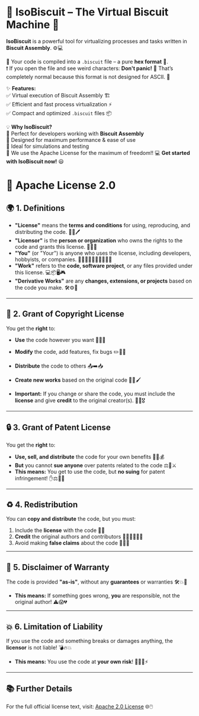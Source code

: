 # 🍪 IsoBiscuit – The Virtual Biscuit Machine 🚀  

**IsoBiscuit** is a powerful tool for virtualizing processes and tasks written in **Biscuit Assembly**. ⚙️💻  

🔄 Your code is compiled into a `.biscuit` file – a pure **hex format** 🧩.  
❗ If you open the file and see weird characters: **Don't panic!** 🫣 That’s completely normal because this format is not designed for ASCII. 🔢  

✨ **Features:**  
✅ Virtual execution of Biscuit Assembly 🏗️  
✅ Efficient and fast process virtualization ⚡  
✅ Compact and optimized `.biscuit` files 📦  

💡 **Why IsoBiscuit?**  
🚀 Perfect for developers working with **Biscuit Assembly**  
🔬 Designed for maximum performance & ease of use  
🎯 Ideal for simulations and testing  
📜 We use the Apache License for the maximum of freedom!!
💻 **Get started with IsoBiscuit now!** 😃  

# 📜 **Apache License 2.0**  

## 🌍 **1. Definitions**  
- **"License"** means the **terms and conditions** for using, reproducing, and distributing the code. 📝📑🖊️  
- **"Licensor"** is the **person or organization** who owns the rights to the code and grants this license. 🏢👔💼  
- **"You"** (or "Your") is anyone who uses the license, including developers, hobbyists, or companies. 👨‍💻👩‍💻👨‍💼🦸‍♂️🦸‍♀️  
- **"Work"** refers to the **code, software project**, or any files provided under this license. 💻📦🖥️🎮  
- **"Derivative Works"** are any **changes, extensions, or projects** based on the code you make. 🛠️⚙️🔧  

---

## 🚀 **2. Grant of Copyright License**  
You get the **right** to:  
- **Use** the code however you want 🏃‍♂️💨  
- **Modify** the code, add features, fix bugs ✏️🔧🔨  
- **Distribute** the code to others 📤➡️📥  
- **Create new works** based on the original code 🎨💡🖌️  

- **Important:** If you change or share the code, you must include the **license** and give **credit** to the original creator(s). 🙌👑🎖️

---

## 🔒 **3. Grant of Patent License**  
You get the **right** to:  
- **Use, sell, and distribute** the code for your own benefits 💸💵💰  
- **But** you cannot **sue anyone** over patents related to the code ⚖️🚫⚔️  
- **This means:** You get to use the code, but **no suing** for patent infringement! ✋⚖️🤝💼  

---

## ♻️ **4. Redistribution**  
You can **copy and distribute** the code, but you must:  
1. Include the **license** with the code 📑✅  
2. **Credit** the original authors and contributors 🏅👏🙋‍♂️🙋‍♀️  
3. Avoid making **false claims** about the code 🚫❌🚷  

---

## 🚫 **5. Disclaimer of Warranty**  
The code is provided **"as-is"**, without any **guarantees** or warranties 🛠️💥🔧  
- **This means:** If something goes wrong, **you** are responsible, not the original author! ⚠️😱💔

---

## 💥 **6. Limitation of Liability**  
If you use the code and something breaks or damages anything, the **licensor** is not liable! 💣🔥💥  
- **This means:** You use the code at **your own risk**! 🤞🤞🛑⚡  

---

## 📚 **Further Details**  
For the full official license text, visit: [Apache 2.0 License](http://www.apache.org/licenses/LICENSE-2.0) 🌐🖱️

